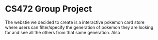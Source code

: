 # CS472 Group Project

The webstie we decided to create is a interactive pokemon card store where users can filter/specify the generation of pokemon they are looking for and see all the others from that same generation. Also 